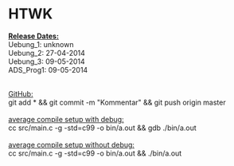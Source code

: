 HTWK
====

<b><u>Release Dates:</b></u>
<br> Uebung_1: 	unknown
<br> Uebung_2: 	27-04-2014
<br> Uebung_3: 	09-05-2014
<br> ADS_Prog1: 	09-05-2014

<br><u>GitHub:</u>
<br>git add * && git commit -m "Kommentar" && git push origin master
<br>
<br><u>average compile setup with debug:</u>
<br>cc src/main.c -g -std=c99 -o bin/a.out && gdb ./bin/a.out
<br>
<br><u>average compile setup without debug:</u>
<br>cc src/main.c -g -std=c99 -o bin/a.out && ./bin/a.out 
